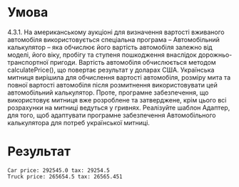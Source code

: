# Умова
4.3.1.  На американському аукціоні для визначення
вартості вживаного автомобіля використовується спеціальна програма – Автомобільний
калькулятор – яка обчислює його вартість автомобіля залежно від моделі, його
віку, пробігу та ступеня пошкодження внаслідок дорожньо-транспортної пригоди.
Вартість автомобіля обчислюється методом calculatePrice(), що повертає результат у доларах США.
Українська митниця вирішила для обчислення вартості автомобіля, розміру мита та
повної вартості автомобіля після розмитнення використовувати цей автомобільний
калькулятор. Проте, програмне забезпечення, що використовує митниця вже
розроблене та затверджене, крім цього всі розрахунки на митниці ведуться у
гривнях. Реалізуйте шаблон Адаптер, для того, щоб адаптувати програмне
забезпечення Автомобільного калькулятора для потреб української митниці.
# Результат
```
Car price: 292545.0 tax: 29254.5
Truck price: 265654.5 tax: 26565.451
```